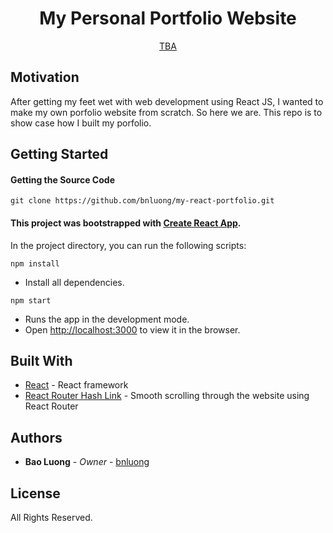 <p align="center">
  <h1 align="center">My Personal Portfolio Website</h1>

  <p align="center">
    <a href="https://github.com/bnluong">TBA</a>
  </p>
</p>

## Motivation

After getting my feet wet with web development using React JS, I wanted to make my own porfolio website from scratch. So here we are. This repo is to show case how I built my porfolio.

## Getting Started

#### Getting the Source Code

```
git clone https://github.com/bnluong/my-react-portfolio.git
```

#### This project was bootstrapped with [Create React App](https://github.com/facebook/create-react-app).

In the project directory, you can run the following scripts:

`npm install`

-   Install all dependencies.<br />

`npm start`

-   Runs the app in the development mode.<br />
-   Open [http://localhost:3000](http://localhost:3000) to view it in the browser.

## Built With

-   [React](https://reactjs.org/) - React framework
-   [React Router Hash Link](https://github.com/rafgraph/react-router-hash-link) - Smooth scrolling through the website using React Router

## Authors

-   **Bao Luong** - _Owner_ - [bnluong](https://github.com/bnluong)

## License

All Rights Reserved.
